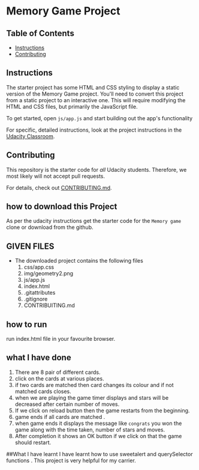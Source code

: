 # Memory Game Project

## Table of Contents

* [Instructions](#instructions)
* [Contributing](#contributing)

## Instructions

The starter project has some HTML and CSS styling to display a static version of the Memory Game project. You'll need to convert this project from a static project to an interactive one. This will require modifying the HTML and CSS files, but primarily the JavaScript file.

To get started, open `js/app.js` and start building out the app's functionality

For specific, detailed instructions, look at the project instructions in the [Udacity Classroom](https://classroom.udacity.com/me).

## Contributing

This repository is the starter code for _all_ Udacity students. Therefore, we most likely will not accept pull requests.

For details, check out [CONTRIBUTING.md](CONTRIBUTING.md).

## how to download this Project
As per the udacity instructions get the starter code for the `Memory game` clone or download from the github.

## GIVEN FILES

* The downloaded project contains the following files
    1. css/app.css
    2. img/geometry2.png
    3. js/app.js
    4. index.html
    5. .gitattributes
    6. .gitignore
    7. CONTRIBUITING.md

## how to run  

run index.html file in your favourite browser.

## what I have done
1. There are 8 pair of different cards.
2. click on the cards at various places.
3. if two cards are matched then card changes its colour and if not matched cards closes.
4. when we are playing the game timer displays and stars will be decreased after certain number of moves.
5. If we click on reload button then the game restarts from the beginning.
6. game ends if all cards are matched .
7. when game ends it displays the message like `congrats` you won the game along with the time taken, number of stars and moves.
8. After completion it shows an OK button if we click on that the game should restart.

##What I have learnt
 I have learnt how to use sweetalert and querySelector functions .
 This project is very helpful for my carrier.
